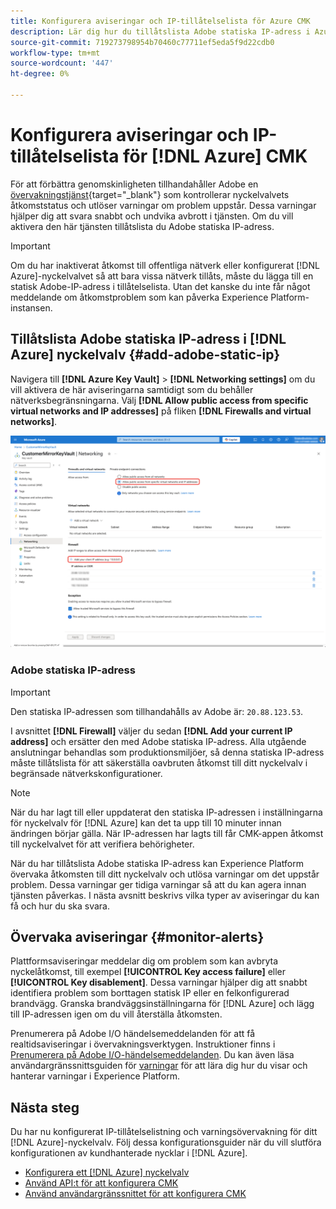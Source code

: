 ```yaml
---
title: Konfigurera aviseringar och IP-tillåtelselista för Azure CMK
description: Lär dig hur du tillåtslista Adobe statiska IP-adress i Azure Key Vault och hur Experience Platform-varningar hjälper dig att identifiera och lösa problem med kundhanterad nyckel.
source-git-commit: 719273798954b70460c77711ef5eda5f9d22cdb0
workflow-type: tm+mt
source-wordcount: '447'
ht-degree: 0%

---
```


# Konfigurera aviseringar och IP-tillåtelselista för [!DNL Azure] CMK

För att förbättra genomskinligheten tillhandahåller Adobe en [övervakningstjänst](../../../../observability/alerts/ui.md){target="_blank"} som kontrollerar nyckelvalvets åtkomststatus och utlöser varningar om problem uppstår. Dessa varningar hjälper dig att svara snabbt och undvika avbrott i tjänsten. Om du vill aktivera den här tjänsten tillåtslista du Adobe statiska IP-adress.

>[!IMPORTANT]
>
>Om du har inaktiverat åtkomst till offentliga nätverk eller konfigurerat [!DNL Azure]-nyckelvalvet så att bara vissa nätverk tillåts, måste du lägga till en statisk Adobe-IP-adress i tillåtelselista. Utan det kanske du inte får något meddelande om åtkomstproblem som kan påverka Experience Platform-instansen.

## Tillåtslista Adobe statiska IP-adress i [!DNL Azure] nyckelvalv {#add-adobe-static-ip}

Navigera till **[!DNL Azure Key Vault]** > **[!DNL Networking settings]** om du vill aktivera de här aviseringarna samtidigt som du behåller nätverksbegränsningarna. Välj **[!DNL Allow public access from specific virtual networks and IP addresses]** på fliken **[!DNL Firewalls and virtual networks]**.

![[!DNL Azure] Inställningsskärmen för nyckelvalv för nätverk visar var Adobe statiska IP-adress ska läggas till och med alternativet Tillåt åtkomst från markerat.](../../../images/governance-privacy-security/customer-managed-keys/key-vault-networking-settings.png)

### Adobe statiska IP-adress

>[!IMPORTANT]
>
>Den statiska IP-adressen som tillhandahålls av Adobe är: `20.88.123.53`.

I avsnittet **[!DNL Firewall]** väljer du sedan **[!DNL Add your current IP address]** och ersätter den med Adobe statiska IP-adress. Alla utgående anslutningar behandlas som produktionsmiljöer, så denna statiska IP-adress måste tillåtslista för att säkerställa oavbruten åtkomst till ditt nyckelvalv i begränsade nätverkskonfigurationer.

>[!NOTE]
>
>När du har lagt till eller uppdaterat den statiska IP-adressen i inställningarna för nyckelvalv för [!DNL Azure] kan det ta upp till 10 minuter innan ändringen börjar gälla. När IP-adressen har lagts till får CMK-appen åtkomst till nyckelvalvet för att verifiera behörigheter.

När du har tillåtslista Adobe statiska IP-adress kan Experience Platform övervaka åtkomsten till ditt nyckelvalv och utlösa varningar om det uppstår problem. Dessa varningar ger tidiga varningar så att du kan agera innan tjänsten påverkas. I nästa avsnitt beskrivs vilka typer av aviseringar du kan få och hur du ska svara.

## Övervaka aviseringar {#monitor-alerts}

Plattformsaviseringar meddelar dig om problem som kan avbryta nyckelåtkomst, till exempel **[!UICONTROL Key access failure]** eller **[!UICONTROL Key disablement]**. Dessa varningar hjälper dig att snabbt identifiera problem som borttagen statisk IP eller en felkonfigurerad brandvägg. Granska brandväggsinställningarna för [!DNL Azure] och lägg till IP-adressen igen om du vill återställa åtkomsten.

<!-- For a complete list of alert types and recommended resolutions, see the [CMK alert resolution reference](../alert-resolution-reference.md). -->

Prenumerera på Adobe I/O händelsemeddelanden för att få realtidsaviseringar i övervakningsverktygen. Instruktioner finns i [Prenumerera på Adobe I/O-händelsemeddelanden](../../../../observability/alerts/subscribe.md). Du kan även läsa användargränssnittsguiden för [varningar](../../../../observability/alerts/ui.md) för att lära dig hur du visar och hanterar varningar i Experience Platform.

## Nästa steg

Du har nu konfigurerat IP-tillåtelselistning och varningsövervakning för ditt [!DNL Azure]-nyckelvalv. Följ dessa konfigurationsguider när du vill slutföra konfigurationen av kundhanterade nycklar i [!DNL Azure].

- [Konfigurera ett  [!DNL Azure] nyckelvalv](./azure-key-vault-config.md)
- [Använd API:t för att konfigurera CMK](./api-set-up.md)
- [Använd användargränssnittet för att konfigurera CMK](./ui-set-up.md)
